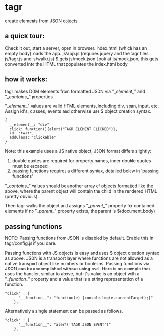 tagr
====

create elements from JSON objects

a quick tour:
-------------

Check it out, start a server, open in browser. index.html (which has an empty body) loads the app.
js/app.js (requires jquery and the tagr files js/tagr.js and js/walkr.js) $.gets js/mock.json
Look at js/mock.json, this gets converted into the HTML that populates the index.html body

how it works:
-------------

tagr makes DOM elements from formatted JSON via "\__element__" and "\__contains__" properties

"\__element__" values are valid HTML elements, including div, span, input, etc.
Assign id's, classes, events and otherwise use $ object creation syntax.

```
{
  __element__: "div"
  click: function(){alert("TAGR ELEMENT CLICKED")},
  id: "test",
  addClass: "clickable"
}
```
Note: this example uses a JS native object, JSON format differs slightly:

1. double quotes are required for property names, inner double quotes must be escaped
2. passing functions requires a different syntax, detailed below in 'passing functions'

"\__contains__" values should be another array of objects formatted like the above, where
the parent object will contain the child in the rendered HTML (pretty obvious)


Then tagr walks the object and assigns "\__parent__" property for contained elements
if no "\__parent__" property exists, the parent is $(document.body)

passing functions
-----------------

NOTE: Passing functions from JSON is disabled by default. Enable this in tagr/config.js if you dare.

Passing functions with JS objects is easy and uses $ object creation syntax as above.
JSON is a transport layer where functions are not allowed as a native transport object like numbers or booleans.
Passing functions via JSON can be accomplished without using eval. Here is an example that uses the handler,
similar to above, but it's value is an object with a "\__function__" property and a value that is a string
representation of a function.

```
"click" : {
      "__function__": "function(e) {console.log(e.currentTarget);}"
    },
```

Alternatively a single statement can be passed as follows.
```
"click" : {
      "__function__": "alert('TAGR JSON EVENT')"
    },
```